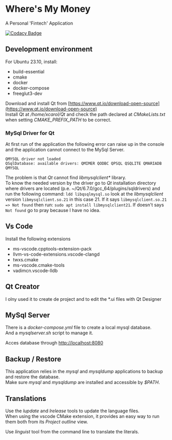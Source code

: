 # Where's My Money

A Personal 'Fintech' Application  

[![Codacy Badge](https://app.codacy.com/project/badge/Grade/f5be67cc1a014fcab81676691fcbd100)](https://app.codacy.com/gh/xcarol/wmm/dashboard?utm_source=gh&utm_medium=referral&utm_content=&utm_campaign=Badge_grade)  

## Development environment

For Ubuntu 23.10, install:

- build-essential
- cmake
- docker
- docker-compose
- freeglut3-dev

Download and install Qt from [https://www.qt.io/download-open-source](https://www.qt.io/download-open-source)  
Install Qt at _/home/xcarol/Qt_ and check the path declared at _CMakeLists.txt_ when setting _CMAKE_PREFIX_PATH_ to be correct.

### MySql Driver for Qt

At first run of the application the following error can raise up in the console and the application cannot connect to the MySql Server.  

``` Log
QMYSQL driver not loaded
QSqlDatabase: available drivers: QMIMER QODBC QPSQL QSQLITE QMARIADB QMYSQL
```

The problem is that _Qt_ cannot find _libmysqlclient*_ library.  
To know the needed version by the driver go to _Qt_ installation directory where drivers are located (p.e. ~/Qt/6.7.0/gcc_64/plugins/sqldrivers) and run the following command: `ldd libqsqlmysql.so` look at the _libmysqlclient_ version `libmysqlclient.so.21` in this case 21. If it says `libmysqlclient.so.21 => Not found` then run: `sudo apt install libmysqlclient21`. If doesn't says `Not found` go to pray because I have no idea.

## Vs Code

Install the following extensions

- ms-vscode.cpptools-extension-pack
- llvm-vs-code-extensions.vscode-clangd
- twxs.cmake
- ms-vscode.cmake-tools
- vadimcn.vscode-lldb

## Qt Creator

I olny used it to create de project and to edit the *.ui files with Qt Designer

## MySql Server

There is a _docker-compose.yml_ file to create a local mysql database.  
And a _mysqlserver.sh_ script to manage it.  

Acces database through [http://localhost:8080](http://localhost:8080)  

## Backup / Restore

This application relies in the _mysql_ and _mysqldump_ applications to backup and restore the database.  
Make sure _mysql_ and _mysqldump_ are installed and accessible by _$PATH_.  

## Translations

Use the _lupdate_ and _lrelease_ tools to update the language files.  
When using the vscode CMake extension, it provides an easy way to run them both from its _Project outline_ view.  

Use _linguist_ tool from the command line to translate the literals.  
